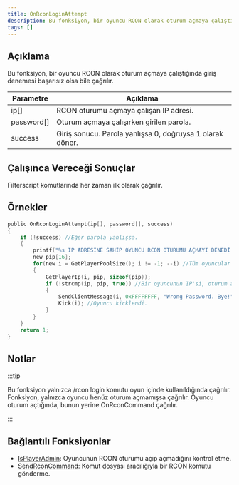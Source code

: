 ```yaml
---
title: OnRconLoginAttempt
description: Bu fonksiyon, bir oyuncu RCON olarak oturum açmaya çalıştığında giriş denemesi başarısız olsa bile çağrılır.
tags: []
---
```


## Açıklama

Bu fonksiyon, bir oyuncu RCON olarak oturum açmaya çalıştığında giriş denemesi başarısız olsa bile çağrılır.

| Parametre  | Açıklama                                                  |
| ---------- | --------------------------------------------------------  |
| ip[]       | RCON oturumu açmaya çalışan IP adresi.                    |
| password[] | Oturum açmaya çalışırken girilen parola.                  |
| success    | Giriş sonucu. Parola yanlışsa 0, doğruysa 1 olarak döner. |

## Çalışınca Vereceği Sonuçlar

Filterscript komutlarında her zaman ilk olarak çağrılır.

## Örnekler

```c
public OnRconLoginAttempt(ip[], password[], success)
{
    if (!success) //Eğer parola yanlışsa.
    {
        printf("%s IP ADRESİNE SAHİP OYUNCU RCON OTURUMU AÇMAYI DENEDİ FAKAT BAŞARISIZ OLDU, GİRMEYE ÇALIŞTIĞI PAROLA: %s",ip, password);
        new pip[16];
        for(new i = GetPlayerPoolSize(); i != -1; --i) //Tüm oyuncular arasında döngü oluşturun.
        {
            GetPlayerIp(i, pip, sizeof(pip));
            if (!strcmp(ip, pip, true)) //Bir oyuncunun IP'si, oturum açma sırasında başarısız olan IP ise...
            {
                SendClientMessage(i, 0xFFFFFFFF, "Wrong Password. Bye!"); //Mesaj gönder.
                Kick(i); //Oyuncu kicklendi.
            }
        }
    }
    return 1;
}
```

## Notlar

:::tip

Bu fonksiyon yalnızca /rcon login komutu oyun içinde kullanıldığında çağrılır. Fonksiyon, yalnızca oyuncu henüz oturum açmamışsa çağrılır. Oyuncu oturum açtığında, bunun yerine OnRconCommand çağrılır.

:::

## Bağlantılı Fonksiyonlar

- [IsPlayerAdmin](../functions/IsPlayerAdmin): Oyuncunun RCON oturumu açıp açmadığını kontrol etme.
- [SendRconCommand](../functions/SendRconCommand): Komut dosyası aracılığıyla bir RCON komutu gönderme.
